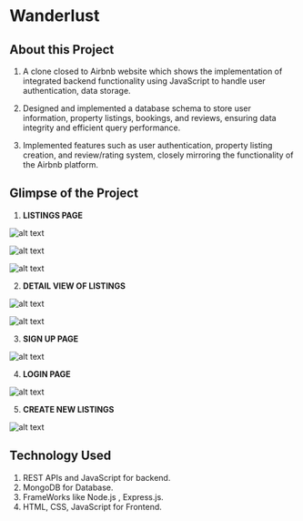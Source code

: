 # Wanderlust

## About this Project
1. A clone closed to Airbnb website which shows the implementation of integrated backend functionality using JavaScript to handle user authentication, data storage.

2. Designed and implemented a database schema to store user information, property listings, bookings, and reviews, ensuring data integrity and efficient query performance.

3. Implemented features such as user authentication, property listing creation, and review/rating system, closely mirroring the functionality of the Airbnb platform.

## Glimpse of the Project

1. **LISTINGS PAGE**

![alt text](https://res.cloudinary.com/dck7ifdyh/image/upload/v1715086869/IMG-20240507-WA0006_z99ptf.jpg)


![alt text](https://res.cloudinary.com/dck7ifdyh/image/upload/v1715086922/IMG-20240507-WA0008_znevfs.jpg)


![alt text](https://res.cloudinary.com/dck7ifdyh/image/upload/v1715086958/IMG-20240507-WA0007_elzfvg.jpg)




2. **DETAIL VIEW OF LISTINGS**

   
![alt text](https://res.cloudinary.com/dck7ifdyh/image/upload/v1715086995/IMG-20240507-WA0003_utehep.jpg)

![alt text](https://res.cloudinary.com/dck7ifdyh/image/upload/v1715087035/IMG-20240507-WA0004_in1dqb.jpg)


3. **SIGN UP PAGE**
   
![alt text](https://res.cloudinary.com/dck7ifdyh/image/upload/v1715087077/dcb03a58a7538c0c6631187f004fafce59f2b44a_gv6vft.jpg)


4. **LOGIN PAGE**
   
![alt text](https://res.cloudinary.com/dck7ifdyh/image/upload/v1715087110/05f1f086dc23d737b821716dac7db92646c85cf7_ebq5uj.jpg)


5. **CREATE NEW LISTINGS**
   
![alt text](https://res.cloudinary.com/dck7ifdyh/image/upload/v1715087141/3ad6d8cc8936b5672883b88ae87c3503ebeb5e4a_weffr0.jpg)


## Technology Used

1. REST APIs and JavaScript for backend.
2. MongoDB for Database.
3. FrameWorks like Node.js , Express.js.
4. HTML, CSS, JavaScript for Frontend.
